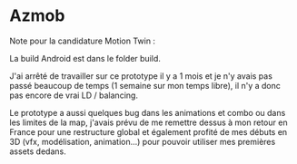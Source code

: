 # Azmob

Note pour la candidature Motion Twin :

La build Android est dans le folder build. 

J'ai arrêté de travailler sur ce prototype il y a 1 mois et je n'y avais pas passé beaucoup de temps (1 semaine sur mon temps libre), il n'y a donc pas encore de vrai LD / balancing.

Le prototype a aussi quelques bug dans les animations et combo ou dans les limites de la map, j'avais prévu de me remettre dessus à mon retour en France pour une restructure global et également profité de mes débuts en 3D (vfx, modélisation, animation...) pour pouvoir utiliser mes premières assets dedans.
